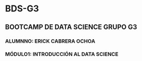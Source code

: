 # BDS-G3
## BOOTCAMP DE DATA SCIENCE GRUPO G3
### ALUMNNO: ERICK CABRERA OCHOA
### MÓDULO1: INTRODUCCIÓN AL DATA SCIENCE